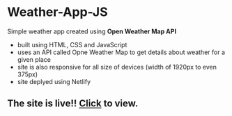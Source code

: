 # **Weather-App-JS**
Simple weather app created using **Open Weather Map API**

- built using HTML, CSS and JavaScript
- uses an API called Opne Weather Map to get details about weather for a given place
- site is also responsive for all size of devices (width of 1920px to even 375px)
- site deplyed using Netlify

## The site is live!! [Click](https://shimmering-gelato-87a7af.netlify.app) to view.
